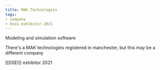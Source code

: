 ```yaml
---
title: MAK Technologies
tags:
- company
- dsei-exhibitor-2021
---
```

Modeling and simulation software

There's a MAK technologies registered in manchester, but this may be a different company

[[DSEI]] exhibitor 2021